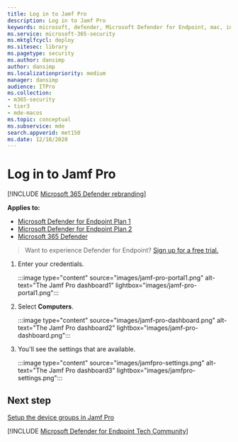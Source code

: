 ```yaml
---
title: Log in to Jamf Pro
description: Log in to Jamf Pro
keywords: microsoft, defender, Microsoft Defender for Endpoint, mac, installation, deploy, uninstallation, intune, jamfpro, macos,  big sur, monterey, ventura, mde for mac
ms.service: microsoft-365-security
ms.mktglfcycl: deploy
ms.sitesec: library
ms.pagetype: security
ms.author: dansimp
author: dansimp
ms.localizationpriority: medium
manager: dansimp
audience: ITPro
ms.collection: 
- m365-security
- tier3
- mde-macos
ms.topic: conceptual
ms.subservice: mde
search.appverid: met150
ms.date: 12/18/2020
---
```


# Log in to Jamf Pro

[!INCLUDE [Microsoft 365 Defender rebranding](../../includes/microsoft-defender.md)]

**Applies to:**
- [Microsoft Defender for Endpoint Plan 1](https://go.microsoft.com/fwlink/p/?linkid=2154037)
- [Microsoft Defender for Endpoint Plan 2](https://go.microsoft.com/fwlink/p/?linkid=2154037)
- [Microsoft 365 Defender](https://go.microsoft.com/fwlink/?linkid=2118804)

> Want to experience Defender for Endpoint? [Sign up for a free trial.](https://signup.microsoft.com/create-account/signup?products=7f379fee-c4f9-4278-b0a1-e4c8c2fcdf7e&ru=https://aka.ms/MDEp2OpenTrial?ocid=docs-wdatp-investigateip-abovefoldlink)

1. Enter your credentials.

   :::image type="content" source="images/jamf-pro-portal1.png" alt-text="The Jamf Pro dashboard1" lightbox="images/jamf-pro-portal1.png":::

2. Select **Computers**.

   :::image type="content" source="images/jamf-pro-dashboard.png" alt-text="The Jamf Pro dashboard2" lightbox="images/jamf-pro-dashboard.png":::

3. You'll see the settings that are available.

   :::image type="content" source="images/jamfpro-settings.png" alt-text="The Jamf Pro dashboard3" lightbox="images/jamfpro-settings.png":::


## Next step
[Setup the device groups in Jamf Pro](mac-jamfpro-device-groups.md)

[!INCLUDE [Microsoft Defender for Endpoint Tech Community](../../includes/defender-mde-techcommunity.md)]
